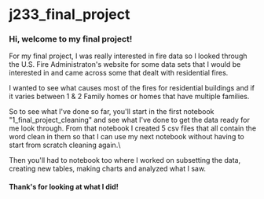 # j233_final_project

 ### Hi, welcome to my final project!
 For my final project, I was really interested in fire data so I looked through the U.S. Fire Administraton's website for some data sets that I would be interested in and came across some that dealt with residential fires. 

 I wanted to see what causes most of the fires for residential buildings and if it varies between 1 & 2 Family homes or homes that have multiple families. 

 So to see what I've done so far, you'll start in the first notebook "1_final_project_cleaning" and see what I've done to get the data ready for me look through. From that notebook I created 5 csv files that all contain the word clean in them so that I can use my next notebook without having to start from scratch cleaning again.\

 Then you'll had to notebook too where I worked on subsetting the data, creating new tables, making charts and analyzed what I saw. 

 #### Thank's for looking at what I did!
